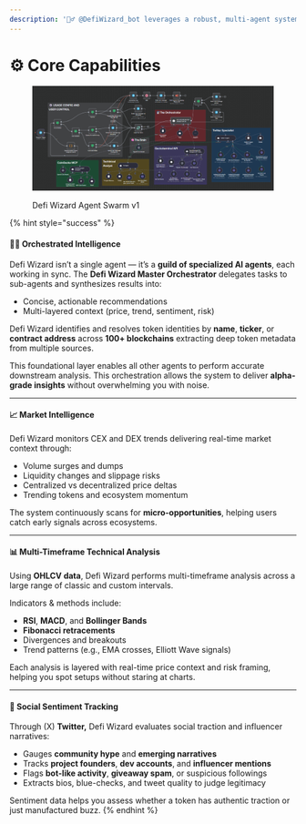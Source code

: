 ```yaml
---
description: '🧙‍♂️ @DefiWizard_bot leverages a robust, multi-agent system:'
---
```


# ⚙️ Core Capabilities

<figure><img src="../.gitbook/assets/Defi-Wizard-prototype.png" alt=""><figcaption><p>Defi Wizard Agent Swarm v1</p></figcaption></figure>

{% hint style="success" %}
#### 🧙‍♂️ Orchestrated Intelligence

Defi Wizard isn’t a single agent — it’s a **guild of specialized AI agents**, each working in sync. The **Defi Wizard Master Orchestrator** delegates tasks to sub-agents and synthesizes results into:

* Concise, actionable recommendations
* Multi-layered context (price, trend, sentiment, risk)

Defi Wizard identifies and resolves token identities by **name**, **ticker**, or **contract address** across **100+ blockchains** extracting deep token metadata from multiple sources.&#x20;

This foundational layer enables all other agents to perform accurate downstream analysis. This orchestration allows the system to deliver **alpha-grade insights** without overwhelming you with noise.

***

#### 📈 Market Intelligence

Defi Wizard monitors CEX and DEX trends delivering real-time market context through:

* Volume surges and dumps
* Liquidity changes and slippage risks
* Centralized vs decentralized price deltas
* Trending tokens and ecosystem momentum

The system continuously scans for **micro-opportunities**, helping users catch early signals across ecosystems.

***

#### 📊 Multi-Timeframe Technical Analysis

Using **OHLCV data**, Defi Wizard performs multi-timeframe analysis across a large range of classic and custom intervals.

Indicators & methods include:

* **RSI**, **MACD**, and **Bollinger Bands**
* **Fibonacci retracements**
* Divergences and breakouts
* Trend patterns (e.g., EMA crosses, Elliott Wave signals)

Each analysis is layered with real-time price context and risk framing, helping you spot setups without staring at charts.

***

#### 📢 Social Sentiment Tracking

Through (X) **Twitter,** Defi Wizard evaluates social traction and influencer narratives:

* Gauges **community hype** and **emerging narratives**
* Tracks **project founders**, **dev accounts**, and **influencer mentions**
* Flags **bot-like activity**, **giveaway spam**, or suspicious followings
* Extracts bios, blue-checks, and tweet quality to judge legitimacy

Sentiment data helps you assess whether a token has authentic traction or just manufactured buzz.
{% endhint %}
